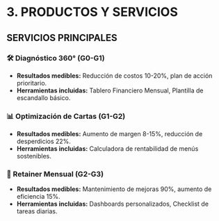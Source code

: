 # 3. PRODUCTOS Y SERVICIOS  
## SERVICIOS PRINCIPALES  
### 🛠️ Diagnóstico 360° (G0-G1)  
- **Resultados medibles:** Reducción de costos 10-20%, plan de acción prioritario.  
- **Herramientas incluidas:** Tablero Financiero Mensual, Plantilla de escandallo básico.  

### 📊 Optimización de Cartas (G1-G2)  
- **Resultados medibles:** Aumento de margen 8-15%, reducción de desperdicios 22%.  
- **Herramientas incluidas:** Calculadora de rentabilidad de menús sostenibles.  

### 🔄 Retainer Mensual (G2-G3)  
- **Resultados medibles:** Mantenimiento de mejoras 90%, aumento de eficiencia 15%.  
- **Herramientas incluidas:** Dashboards personalizados, Checklist de tareas diarias.  